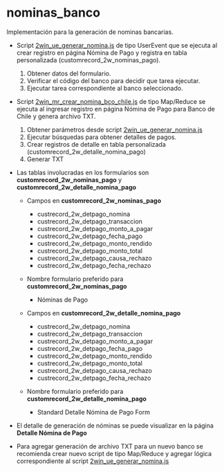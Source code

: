 # nominas_banco
Implementación para la generación de nominas bancarias.

- Script [2win_ue_generar_nomina.js](2win_ue_generar_nomina.js) de tipo UserEvent que se ejecuta al crear registro en página Nómina de Pago y registra en tabla personalizada (customrecord_2w_nominas_pago).
    1. Obtener datos del formulario.
    2. Verificar el código del banco para decidir que tarea ejecutar.
    3. Ejecutar tarea correspondiente al banco seleccionado.

- Script [2win_mr_crear_nomina_bco_chile.js](2win_mr_crear_nomina_bco_chile.js) de tipo Map/Reduce se ejecuta al ingresar registro en página Nómina de Pago para Banco de Chile y genera archivo TXT.
    1. Obtener parámetros desde script [2win_ue_generar_nomina.js](2win_ue_generar_nomina.js)
    2. Ejecutar búsquedas para obtener detalles de pagos.
    3. Crear registros de detalle en tabla personalizada (customrecord_2w_detalle_nomina_pago)
    4. Generar TXT

- Las tablas involucradas en los formularios son **customrecord_2w_nominas_pago** y **customrecord_2w_detalle_nomina_pago**

    - Campos en **customrecord_2w_nominas_pago**
        - custrecord_2w_detpago_nomina	
 	    - custrecord_2w_detpago_transaccion	
 	    - custrecord_2w_detpago_monto_a_pagar	
 	    - custrecord_2w_detpago_fecha_pago	
 	    - custrecord_2w_detpago_monto_rendido	
 	    - custrecord_2w_detpago_monto_total	
 	    - custrecord_2w_detpago_causa_rechazo	
 	    - custrecord_2w_detpago_fecha_rechazo

    - Nombre formulario preferido para **customrecord_2w_nominas_pago**
        - Nóminas de Pago
    
    - Campos en **customrecord_2w_detalle_nomina_pago**
        - custrecord_2w_detpago_nomina
        - custrecord_2w_detpago_transaccion
        - custrecord_2w_detpago_monto_a_pagar
        - custrecord_2w_detpago_fecha_pago
        - custrecord_2w_detpago_monto_rendido
        - custrecord_2w_detpago_monto_total
        - custrecord_2w_detpago_causa_rechazo
        - custrecord_2w_detpago_fecha_rechazo
    
    - Nombre formulario preferido para **customrecord_2w_detalle_nomina_pago**
        - Standard Detalle Nómina de Pago Form

- El detalle de generación de nóminas se puede visualizar en la página **Detalle Nómina de Pago**

- Para agregar generación de archivo TXT para un nuevo banco se recomienda crear nuevo script de tipo Map/Reduce y agregar lógica correspondiente al script [2win_ue_generar_nomina.js](2win_ue_generar_nomina.js)